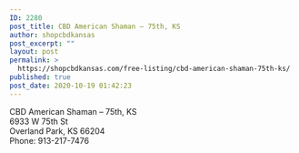 ```yaml
---
ID: 2280
post_title: CBD American Shaman – 75th, KS
author: shopcbdkansas
post_excerpt: ""
layout: post
permalink: >
  https://shopcbdkansas.com/free-listing/cbd-american-shaman-75th-ks/
published: true
post_date: 2020-10-19 01:42:23
---
```

<!-- wp:paragraph -->
<p>CBD American Shaman – 75th, KS <br>6933 W 75th St <br>Overland Park, KS 66204 <br>Phone: 913-217-7476 </p>
<!-- /wp:paragraph -->

<!-- wp:block {"ref":2251} /-->
